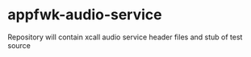 # appfwk-audio-service
Repository will contain xcall audio service header files and stub of test source
